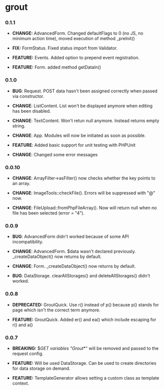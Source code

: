 grout
=====

### 0.1.1

-   **CHANGE:** AdvancedForm. Changed defaultFlags to 0 (no JS, no minimum
    action time), moved execution of method _preInit()

-   **FIX:** FormStatus. Fixed status import from Validator.

-   **FEATURE:** Events. Added option to prepend event registration.

-   **FEATURE:** Form. added method getDataIn()

### 0.1.0

-   **BUG**: Request. POST data hasn't been assigned correctly when passed via
    constructor.

-   **CHANGE**: ListContent. List won't be displayed anymore when editing has
    been disabled.

-   **CHANGE**: TextContent. Won't retun null anymore. Instead returns empty
    string.

-   **CHANGE**: App. Modules will now be initiated as soon as possible.

-   **FEATURE**: Added basic support for unit testing with PHPUnit

-   **CHANGE**: Changed some error messages

### 0.0.10

-   **CHANGE**: ArrayFilter->asFilter() now checks whether the key points to an
    array.

-   **CHANGE**: ImageTools::checkFile(). Errors will be suppressed with "@" now.

-   **CHANGE**: FileUpload::fromPhpFileArray(). Now will return null when no
    file has been selected (error = "4").

### 0.0.9

-   **BUG**: AdvancedForm didn't worked because of some API incompatibility.

-   **CHANGE**: AdvancedForm. $data wasn't declared previously.
    _createDataObject() now returns by default.

-   **CHANGE**: Form. _createDataObject() now returns by default.

-   **BUG**: DataStorage. clearAllStorages() and deleteAllStorages() didn't
    worked.

### 0.0.8

-   **DEPRECATED:** GroutQuick. Use r() instead of p() because p() stands for
    page which isn't the correct term anymore.

-   **FEATURE:** GroutQuick. Added er() and ea() which include escaping for r()
    and a()

### 0.0.7

-   **BREAKING:** $_GET variables "Grout_*" will be removed and passed to the
    request config.

-   **FEATURE:** Will be used DataStorage. Can be used to create directories for
    data storage on demand.

-   **FEATURE:** TemplateGenerator allows setting a custom class as template
    context.

